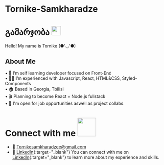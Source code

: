 # Tornike-Samkharadze

# გამარჯობა <img src="https://raw.githubusercontent.com/MartinHeinz/MartinHeinz/master/wave.gif" width="30" height="30">

Hello! My name is Tornike (●'◡'●) 

## About Me

• 📖 I’m self learning developer focused on Front-End <br>
• 👨‍💻 I’m experienced with Javascript, React, HTML&CSS, Styled-Components <br>
• 🏠 Based in Georgia, Tbilisi <br>
• 🎬 Planning to become React + Node.js fullstack <br>
• 💬 I'm open for job opportunities aswell as project collabs <br>

# Connect with me <img src="https://raw.githubusercontent.com/ShahriarShafin/ShahriarShafin/main/Assets/handshake.gif" width="60" height="60">

- 📧 Tornikesamkharadzee@gmail.com
- 🔗 [LinkedIn](https://www.linkedin.com/in/tornike--samkharadze/){:target="_blank"}
You can connect with me on [LinkedIn](https://www.linkedin.com/in/tornike--samkharadze/){:target="_blank"} to learn more about my experience and skills.


